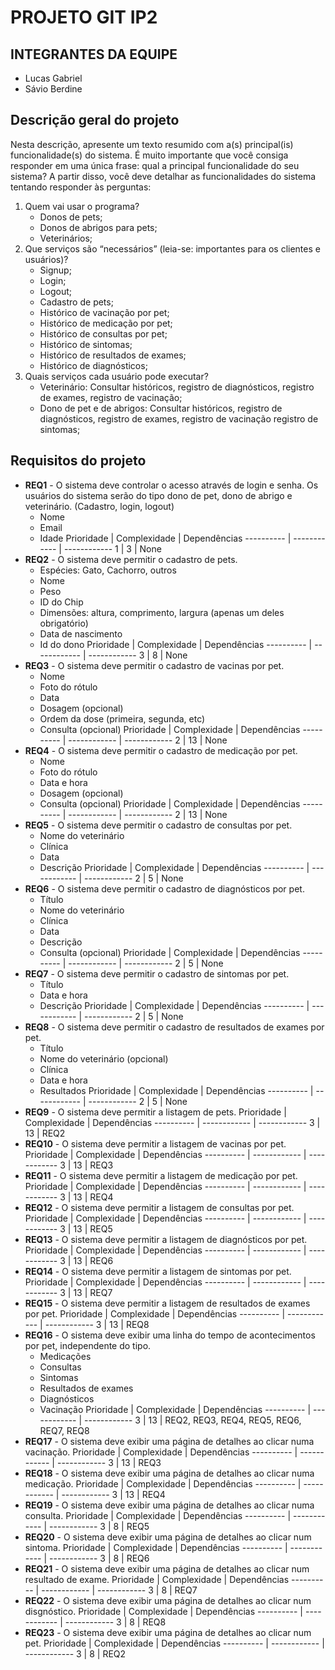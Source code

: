 # PROJETO GIT IP2


## INTEGRANTES DA EQUIPE
* Lucas Gabriel
* Sávio Berdine

## Descrição geral do projeto 
Nesta descrição, apresente um texto resumido com a(s) principal(is) funcionalidade(s) do sistema. 
É muito importante que você consiga responder em uma única frase: qual a principal funcionalidade do seu sistema? 
A partir disso, você deve detalhar as funcionalidades do sistema tentando responder às perguntas:
 1. Quem vai usar o programa?
    * Donos de pets;
    * Donos de abrigos para pets;
    * Veterinários;
 2. Que serviços são “necessários” (leia-se: importantes para os clientes e usuários)? 
    * Signup;
    * Login;
    * Logout;
    * Cadastro de pets;
    * Histórico de vacinação por pet;
    * Histórico de medicação por pet;
    * Histórico de consultas por pet; 
    * Histórico de sintomas;
    * Histórico de resultados de exames;
    * Histórico de diagnósticos;
 3. Quais serviços cada usuário pode executar? 
    * Veterinário: Consultar históricos, registro de diagnósticos, registro de exames, registro de vacinação; 
    * Dono de pet e de abrigos: Consultar históricos, registro de diagnósticos, registro de exames, registro de vacinação registro de sintomas;

 ## Requisitos do projeto
* **REQ1** - O sistema deve controlar o acesso através de login e senha. Os usuários do sistema serão do tipo dono de pet, dono de abrigo e veterinário. (Cadastro, login, logout)
  * Nome
  * Email
  * Idade
    Prioridade | Complexidade | Dependências
    ---------- | ------------ | ------------
    1 | 3 | None
* **REQ2** - O sistema deve permitir o cadastro de pets.
  * Espécies: Gato, Cachorro, outros
  * Nome
  * Peso
  * ID do Chip
  * Dimensões: altura, comprimento, largura (apenas um deles obrigatório)
  * Data de nascimento
  * Id do dono
    Prioridade | Complexidade | Dependências
    ---------- | ------------ | ------------
    3 | 8 | None
* **REQ3** - O sistema deve permitir o cadastro de vacinas por pet.
  * Nome
  * Foto do rótulo
  * Data
  * Dosagem (opcional)
  * Ordem da dose (primeira, segunda, etc)
  * Consulta (opcional)
    Prioridade | Complexidade | Dependências
    ---------- | ------------ | ------------
    2 | 13 | None
* **REQ4** - O sistema deve permitir o cadastro de medicação por pet.
  * Nome
  * Foto do rótulo
  * Data e hora
  * Dosagem (opcional)
  * Consulta (opcional)
    Prioridade | Complexidade | Dependências
    ---------- | ------------ | ------------
    2 | 13 | None
* **REQ5** - O sistema deve permitir o cadastro de consultas por pet.
  * Nome do veterinário
  * Clínica
  * Data
  * Descrição
    Prioridade | Complexidade | Dependências
    ---------- | ------------ | ------------
    2 | 5 | None
* **REQ6** - O sistema deve permitir o cadastro de diagnósticos por pet.
  * Título
  * Nome do veterinário
  * Clínica
  * Data
  * Descrição
  * Consulta (opcional)
    Prioridade | Complexidade | Dependências
    ---------- | ------------ | ------------
    2 | 5 | None
* **REQ7** - O sistema deve permitir o cadastro de sintomas por pet.
  * Título
  * Data e hora
  * Descrição
    Prioridade | Complexidade | Dependências
    ---------- | ------------ | ------------
    2 | 5 | None
* **REQ8** - O sistema deve permitir o cadastro de resultados de exames por pet.
  * Título
  * Nome do veterinário (opcional)
  * Clínica
  * Data e hora
  * Resultados
    Prioridade | Complexidade | Dependências
    ---------- | ------------ | ------------
    2 | 5 | None
* **REQ9** - O sistema deve permitir a listagem de pets.
    Prioridade | Complexidade | Dependências
    ---------- | ------------ | ------------
    3 | 13 | REQ2
* **REQ10** - O sistema deve permitir a listagem de vacinas por pet.
    Prioridade | Complexidade | Dependências
    ---------- | ------------ | ------------
    3 | 13 | REQ3
* **REQ11** - O sistema deve permitir a listagem de medicação por pet.
    Prioridade | Complexidade | Dependências
    ---------- | ------------ | ------------
    3 | 13 | REQ4
* **REQ12** - O sistema deve permitir a listagem de consultas por pet.
    Prioridade | Complexidade | Dependências
    ---------- | ------------ | ------------
    3 | 13 | REQ5
* **REQ13** - O sistema deve permitir a listagem de diagnósticos por pet.
    Prioridade | Complexidade | Dependências
    ---------- | ------------ | ------------
    3 | 13 | REQ6
* **REQ14** - O sistema deve permitir a listagem de sintomas por pet.
    Prioridade | Complexidade | Dependências
    ---------- | ------------ | ------------
    3 | 13 | REQ7
* **REQ15** - O sistema deve permitir a listagem de resultados de exames por pet.
    Prioridade | Complexidade | Dependências
    ---------- | ------------ | ------------
    3 | 13 | REQ8
* **REQ16** - O sistema deve exibir uma linha do tempo de acontecimentos por pet, independente do tipo.
  * Medicações
  * Consultas
  * Sintomas
  * Resultados de exames
  * Diagnósticos
  * Vacinação
    Prioridade | Complexidade | Dependências
    ---------- | ------------ | ------------
    3 | 13 | REQ2, REQ3, REQ4, REQ5, REQ6, REQ7, REQ8
* **REQ17** - O sistema deve exibir uma página de detalhes ao clicar numa vacinação.
    Prioridade | Complexidade | Dependências
    ---------- | ------------ | ------------
    3 | 13 | REQ3
* **REQ18** - O sistema deve exibir uma página de detalhes ao clicar numa medicação.
    Prioridade | Complexidade | Dependências
    ---------- | ------------ | ------------
    3 | 13 | REQ4
* **REQ19** - O sistema deve exibir uma página de detalhes ao clicar numa consulta.
    Prioridade | Complexidade | Dependências
    ---------- | ------------ | ------------
    3 | 8 | REQ5
* **REQ20** - O sistema deve exibir uma página de detalhes ao clicar num sintoma.
    Prioridade | Complexidade | Dependências
    ---------- | ------------ | ------------
    3 | 8 | REQ6
* **REQ21** - O sistema deve exibir uma página de detalhes ao clicar num resultado de exame.
    Prioridade | Complexidade | Dependências
    ---------- | ------------ | ------------
    3 | 8 | REQ7
* **REQ22** - O sistema deve exibir uma página de detalhes ao clicar num disgnóstico.
    Prioridade | Complexidade | Dependências
    ---------- | ------------ | ------------
    3 | 8 | REQ8
* **REQ23** - O sistema deve exibir uma página de detalhes ao clicar num pet.
    Prioridade | Complexidade | Dependências
    ---------- | ------------ | ------------
    3 | 8 | REQ2